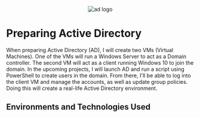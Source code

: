 <p align="center">
<img src="https://i.imgur.com/rEqjSC9.png" alt="ad logo"/>
</p>

<h1>Preparing Active Directory</h1>
<p>When preparing Active Directory (AD), I will create two VMs (Virtual Machines). One of the VMs will run a Windows Server to act as a Domain controller. The second VM will act as a client running Windows 10 to join the domain. In the upcoming projects, I will launch AD and run a script using PowerShell to create users in the domain. From there, I'll be able to log into the client VM and manage the accounts, as well as update group policies. Doing this will create a real-life Active Directory environment.  </p>

<h2>Environments and Technologies Used</h2>
